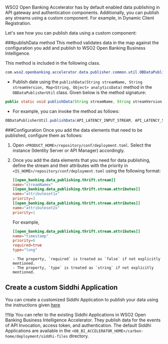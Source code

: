 WSO2 Open Banking Accelerator has by default enabled data publishing in API gateway and authentication components. Additionally, 
you can publish any streams using a custom component. For example, in Dynamic Client Registration. 

Let's see how you can publish data using a custom component:

###publishData method
This method validates data in the map against the configuration you add and publish to WSO2 Open Banking Business Intelligence.

This method is included in the following class. 
```java
com.wso2.openbanking.accelerator.data.publisher.common.util.OBDataPublisherUtil.java
```

- Publish date using the `publishData(String streamName, String streamVersion, Map<String, Object> analyticsData)` 
method in the `OBDataPublisherUtil` class. Given below is the method signature:
```java
public static void publishData(String streamName, String streamVersion, Map<String, Object> analyticsData)
```

- For example, you can invoke the method as follows:
```java
OBDataPublisherUtil.publishData(API_LATENCY_INPUT_STREAM, API_LATENCY_STREAM_VERSION, analyticsData);
```

###Configuration
Once you add the data elements that need to be published, configure them as follows:

1. Open `<PRODUCT_HOME>/repository/conf/deployment.toml`. Select the instance (Identity Server or API Manager) accordingly.
2. Once you add the data elements that you need for data publishing, define the stream and their attributes with the priority 
   in `<IS_HOME>/repository/conf/deployment.toml` using the following format:
   ```toml
   [[open_banking.data_publishing.thrift.stream]]
   name="streamNamex"
   [[open_banking.data_publishing.thrift.stream.attributes]]
   name="attributeset1x"
   priority=3
   [[open_banking.data_publishing.thrift.stream.attributes]]
   name="attributeset2x"
   priority=1
   ```
   For example,
   ```toml
   [[open_banking.data_publishing.thrift.stream.attributes]]
   name="timestamp"
   priority=6
   required=true
   type="long"
   ```
   
       - The property, `required` is treated as `false` if not explicitly mentioned.
       - The property, `type` is treated as `string` if not explicitly mentioned.

## Create a custom Siddhi Application
You can create a customized Siddhi Application to publish your data using the instructions given [here](https://siddhi.io/en/v4.x/docs/quick-start/)

!!!tip
    You can refer to the existing Siddhi Applications in WSO2 Open Banking Business Intelligence Accelerator. They publish 
    data for the events of API Invocation, access token, and authentication. The default Siddhi Applications are available 
    in the `<OB_BI_ACCELERATOR_HOME>/carbon-home/deployment/siddhi-files` directory.